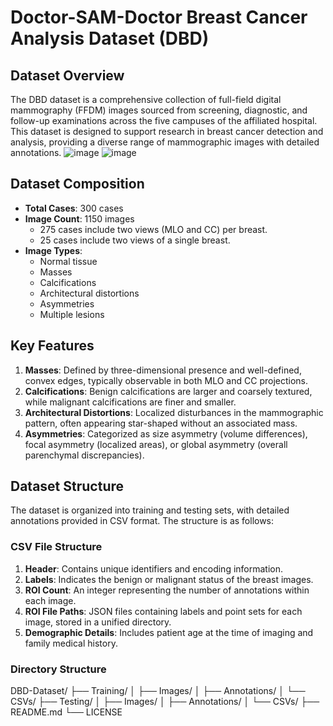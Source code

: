 # Doctor-SAM-Doctor Breast Cancer Analysis Dataset (DBD)

## Dataset Overview
The DBD dataset is a comprehensive collection of full-field digital mammography (FFDM) images sourced from screening, diagnostic, and follow-up examinations across the five campuses of the affiliated hospital. This dataset is designed to support research in breast cancer detection and analysis, providing a diverse range of mammographic images with detailed annotations.
![image](https://github.com/user-attachments/assets/f0be34ca-d61a-4f03-a150-5f9494e45853)
![image](https://github.com/user-attachments/assets/df924778-4fa8-4fa8-91df-b3ab1244c553)
## Dataset Composition
- **Total Cases**: 300 cases  
- **Image Count**: 1150 images  
  - 275 cases include two views (MLO and CC) per breast.  
  - 25 cases include two views of a single breast.  
- **Image Types**:  
  - Normal tissue  
  - Masses  
  - Calcifications  
  - Architectural distortions  
  - Asymmetries  
  - Multiple lesions  


## Key Features
1. **Masses**: Defined by three-dimensional presence and well-defined, convex edges, typically observable in both MLO and CC projections.  
2. **Calcifications**: Benign calcifications are larger and coarsely textured, while malignant calcifications are finer and smaller.  
3. **Architectural Distortions**: Localized disturbances in the mammographic pattern, often appearing star-shaped without an associated mass.  
4. **Asymmetries**: Categorized as size asymmetry (volume differences), focal asymmetry (localized areas), or global asymmetry (overall parenchymal discrepancies).  

## Dataset Structure
The dataset is organized into training and testing sets, with detailed annotations provided in CSV format. The structure is as follows:

### CSV File Structure
1. **Header**: Contains unique identifiers and encoding information.  
2. **Labels**: Indicates the benign or malignant status of the breast images.  
3. **ROI Count**: An integer representing the number of annotations within each image.  
4. **ROI File Paths**: JSON files containing labels and point sets for each image, stored in a unified directory.  
5. **Demographic Details**: Includes patient age at the time of imaging and family medical history.  

### Directory Structure

DBD-Dataset/
├── Training/
│   ├── Images/
│   ├── Annotations/
│   └── CSVs/
├── Testing/
│   ├── Images/
│   ├── Annotations/
│   └── CSVs/
├── README.md
└── LICENSE
